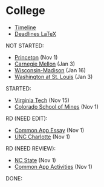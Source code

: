 # College

- [Timeline](timeline.md)
- [Deadlines LaTeX](deadlines.tex)

NOT STARTED:
- [Princeton](princeton.md) (Nov 1)
- [Carnegie Mellon](carnegie-mellon.md) (Jan 3)
- [Wisconsin-Madison](wisconsin-madison.md) (Jan 16)
- [Washington at St. Louis](washington-at-st.-louis.md) (Jan 3)

STARTED:
- [Virginia Tech](virginia-tech.md) (Nov 15)
- [Colorado School of Mines](colorado-school-of-mines.md) (Nov 1)

RD (NEED EDIT):
- [Common App Essay](common-app-essay.md) (Nov 1)
- [UNC Charlotte](unc-charlotte.md) (Nov 1)

RD (NEED REVIEW):
- [NC State](nc-state.md) (Nov 1)
- [Common App Activities](common-app-activities.md) (Nov 1)

DONE:

